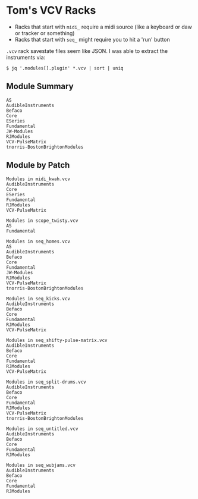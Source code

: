 # Tom's VCV Racks

- Racks that start with `midi_` require a midi source (like a keyboard or daw or tracker or something)
- Racks that start with `seq_` might require you to hit a 'run' button

`.vcv` rack savestate files seem like JSON. I was able to extract the instruments via:
```
$ jq '.modules[].plugin' *.vcv | sort | uniq
```

## Module Summary
```
AS
AudibleInstruments
Befaco
Core
ESeries
Fundamental
JW-Modules
RJModules
VCV-PulseMatrix
tnorris-BostonBrightonModules
```

## Module by Patch

```
Modules in midi_kwah.vcv
AudibleInstruments
Core
ESeries
Fundamental
RJModules
VCV-PulseMatrix

Modules in scope_twisty.vcv
AS
Fundamental

Modules in seq_homes.vcv
AS
AudibleInstruments
Befaco
Core
Fundamental
JW-Modules
RJModules
VCV-PulseMatrix
tnorris-BostonBrightonModules

Modules in seq_kicks.vcv
AudibleInstruments
Befaco
Core
Fundamental
RJModules
VCV-PulseMatrix

Modules in seq_shifty-pulse-matrix.vcv
AudibleInstruments
Befaco
Core
Fundamental
RJModules
VCV-PulseMatrix

Modules in seq_split-drums.vcv
AudibleInstruments
Befaco
Core
Fundamental
RJModules
VCV-PulseMatrix
tnorris-BostonBrightonModules

Modules in seq_untitled.vcv
AudibleInstruments
Befaco
Core
Fundamental
RJModules

Modules in seq_wubjams.vcv
AudibleInstruments
Befaco
Core
Fundamental
RJModules
```
